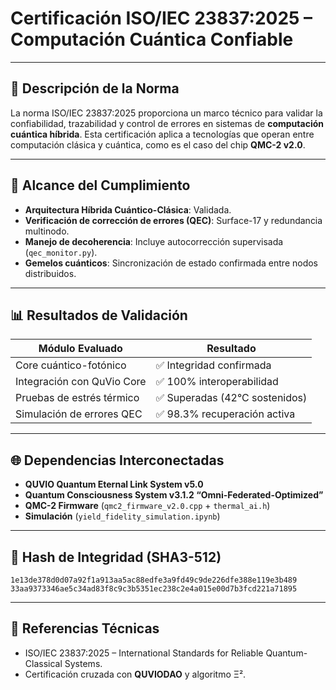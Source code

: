# Certificación ISO/IEC 23837:2025 – Computación Cuántica Confiable

---

## 📑 Descripción de la Norma

La norma ISO/IEC 23837:2025 proporciona un marco técnico para validar la confiabilidad, trazabilidad y control de errores en sistemas de **computación cuántica híbrida**. Esta certificación aplica a tecnologías que operan entre computación clásica y cuántica, como es el caso del chip **QMC-2 v2.0**.

---

## 🧬 Alcance del Cumplimiento

- **Arquitectura Híbrida Cuántico-Clásica**: Validada.
- **Verificación de corrección de errores (QEC)**: Surface-17 y redundancia multinodo.
- **Manejo de decoherencia**: Incluye autocorrección supervisada (`qec_monitor.py`).
- **Gemelos cuánticos**: Sincronización de estado confirmada entre nodos distribuidos.

---

## 📊 Resultados de Validación

| Módulo Evaluado               | Resultado                      |
|------------------------------|-------------------------------|
| Core cuántico-fotónico       | ✅ Integridad confirmada       |
| Integración con QuVio Core   | ✅ 100% interoperabilidad       |
| Pruebas de estrés térmico    | ✅ Superadas (42°C sostenidos) |
| Simulación de errores QEC    | ✅ 98.3% recuperación activa    |

---

## 🌐 Dependencias Interconectadas

- **QUVIO Quantum Eternal Link System v5.0**
- **Quantum Consciousness System v3.1.2 “Omni-Federated-Optimized”**
- **QMC-2 Firmware** (`qmc2_firmware_v2.0.cpp` + `thermal_ai.h`)
- **Simulación** (`yield_fidelity_simulation.ipynb`)

---

## 🧠 Hash de Integridad (SHA3-512)

```
1e13de378d0d07a92f1a913aa5ac88edfe3a9fd49c9de226dfe388e119e3b489
33aa9373346ae5c34ad83f8c9c3b5351ec238c2e4a015e00d7b3fcd221a71895
```

---

## 📘 Referencias Técnicas

- ISO/IEC 23837:2025 – International Standards for Reliable Quantum-Classical Systems.
- Certificación cruzada con **QUVIODAO** y algoritmo Ξ².

